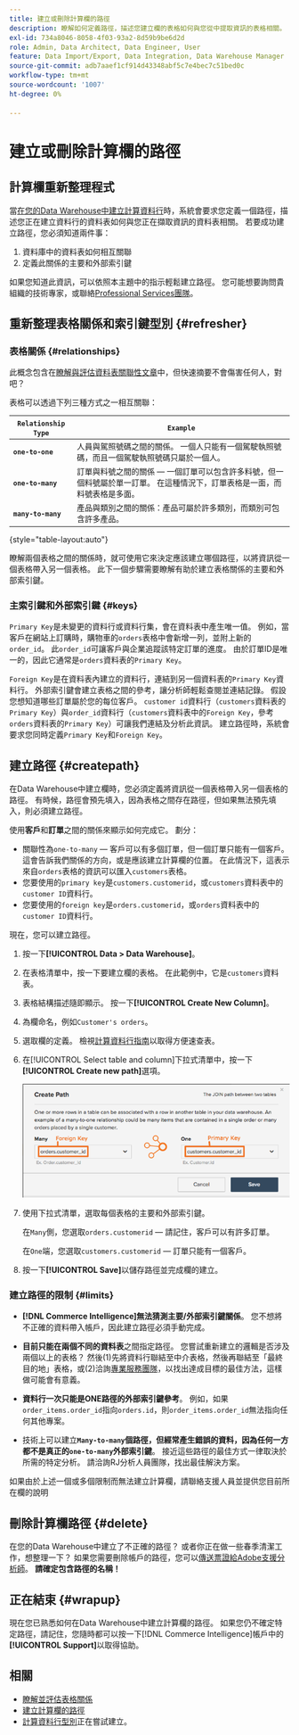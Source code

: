 ```yaml
---
title: 建立或刪除計算欄的路徑
description: 瞭解如何定義路徑，描述您建立欄的表格如何與您從中提取資訊的表格相關。
exl-id: 734a8046-8058-4f03-93a2-8d59b9be6d2d
role: Admin, Data Architect, Data Engineer, User
feature: Data Import/Export, Data Integration, Data Warehouse Manager
source-git-commit: adb7aaef1cf914d43348abf5c7e4bec7c51bed0c
workflow-type: tm+mt
source-wordcount: '1007'
ht-degree: 0%

---
```


# 建立或刪除計算欄的路徑

## 計算欄重新整理程式

當[在您的Data Warehouse中建立計算資料行](../data-warehouse-mgr/creating-calculated-columns.md)時，系統會要求您定義一個路徑，描述您正在建立資料行的資料表如何與您正在擷取資訊的資料表相關。 若要成功建立路徑，您必須知道兩件事：

1. 資料庫中的資料表如何相互關聯
1. 定義此關係的主要和外部索引鍵

如果您知道此資訊，可以依照本主題中的指示輕鬆建立路徑。 您可能想要詢問貴組織的技術專家，或聯絡[Professional Services團隊](https://experienceleague.adobe.com/docs/commerce-knowledge-base/kb/troubleshooting/miscellaneous/mbi-service-policies.html?lang=zh-Hant)。

## 重新整理表格關係和索引鍵型別 {#refresher}

### 表格關係 {#relationships}

此概念包含在[瞭解與評估資料表關聯性文章](../../data-analyst/data-warehouse-mgr/table-relationships.md)中，但快速摘要不會傷害任何人，對吧？

表格可以透過下列三種方式之一相互關聯：

| **`Relationship Type`** | **`Example`** |
|-----|-----|
| **`one-to-one`** | 人員與駕照號碼之間的關係。 一個人只能有一個駕駛執照號碼，而且一個駕駛執照號碼只屬於一個人。 |
| **`one-to-many`** | 訂單與料號之間的關係 — 一個訂單可以包含許多料號，但一個料號屬於單一訂單。 在這種情況下，訂單表格是一面，而料號表格是多面。 |
| **`many-to-many`** | 產品與類別之間的關係：產品可屬於許多類別，而類別可包含許多產品。 |

{style="table-layout:auto"}

瞭解兩個表格之間的關係時，就可使用它來決定應該建立哪個路徑，以將資訊從一個表格帶入另一個表格。 此下一個步驟需要瞭解有助於建立表格關係的主要和外部索引鍵。

### 主索引鍵和外部索引鍵 {#keys}

`Primary Key`是未變更的資料行或資料行集，會在資料表中產生唯一值。 例如，當客戶在網站上訂購時，購物車的`orders`表格中會新增一列，並附上新的`order_id`。 此`order_id`可讓客戶與企業追蹤該特定訂單的進度。 由於訂單ID是唯一的，因此它通常是`orders`資料表的`Primary Key`。

`Foreign Key`是在資料表內建立的資料行，連結到另一個資料表的`Primary Key`資料行。 外部索引鍵會建立表格之間的參考，讓分析師輕鬆查閱並連結記錄。 假設您想知道哪些訂單屬於您的每位客戶。 `customer id`資料行（`customers`資料表的`Primary Key`）與`order_id`資料行（`customers`資料表中的`Foreign Key`，參考`orders`資料表的`Primary Key`）可讓我們連結及分析此資訊。 建立路徑時，系統會要求您同時定義`Primary Key`和`Foreign Key`。

## 建立路徑 {#createpath}

在Data Warehouse中建立欄時，您必須定義將資訊從一個表格帶入另一個表格的路徑。 有時候，路徑會預先填入，因為表格之間存在路徑，但如果無法預先填入，則必須建立路徑。

使用&#x200B;**客戶**&#x200B;和&#x200B;**訂單**&#x200B;之間的關係來顯示如何完成它。 劃分：

* 關聯性為`one-to-many` — 客戶可以有多個訂單，但一個訂單只能有一個客戶。 這會告訴我們關係的方向，或是應該建立計算欄的位置。 在此情況下，這表示來自`orders`表格的資訊可以匯入`customers`表格。
* 您要使用的`primary key`是`customers.customerid`，或`customers`資料表中的`customer ID`資料行。
* 您要使用的`foreign key`是`orders.customerid`，或`orders`資料表中的`customer ID`資料行。

現在，您可以建立路徑。

1. 按一下&#x200B;**[!UICONTROL Data > Data Warehouse]**。
1. 在表格清單中，按一下要建立欄的表格。 在此範例中，它是`customers`資料表。
1. 表格結構描述隨即顯示。 按一下&#x200B;**[!UICONTROL Create New Column]**。
1. 為欄命名，例如`Customer's orders`。
1. 選取欄的定義。 檢視[計算資料行指南](../data-warehouse-mgr/creating-calculated-columns.md)以取得方便速查表。
1. 在[!UICONTROL Select table and column]下拉式清單中，按一下&#x200B;**[!UICONTROL Create new path]**&#x200B;選項。

   ![建立計算資料行的路徑模式](../../assets/Creating_Paths_modal.png)

1. 使用下拉式清單，選取每個表格的主要和外部索引鍵。

   在`Many`側，您選取`orders.customerid` — 請記住，客戶可以有許多訂單。

   在`One`端，您選取`customers.customerid` — 訂單只能有一個客戶。

1. 按一下&#x200B;**[!UICONTROL Save]**&#x200B;以儲存路徑並完成欄的建立。

### 建立路徑的限制 {#limits}

* **[!DNL Commerce Intelligence]無法猜測主要/外部索引鍵關係**。 您不想將不正確的資料帶入帳戶，因此建立路徑必須手動完成。

* **目前只能在兩個不同的資料表**&#x200B;之間指定路徑。 您嘗試重新建立的邏輯是否涉及兩個以上的表格？ 然後(1)先將資料行聯結至中介表格，然後再聯結至「最終目的地」表格，或(2)洽詢[專業服務團隊](https://experienceleague.adobe.com/docs/commerce-knowledge-base/kb/troubleshooting/miscellaneous/mbi-service-policies.html?lang=zh-Hant)，以找出達成目標的最佳方法，這樣做可能會有意義。

* **資料行一次只能是ONE路徑的外部索引鍵參考**。 例如，如果`order_items.order_id`指向`orders.id`，則`order_items.order_id`無法指向任何其他專案。

* 技術上可以建立&#x200B;**`Many-to-many`個路徑，但經常產生錯誤的資料，因為任何一方都不是真正的`one-to-many`外部索引鍵**。 接近這些路徑的最佳方式一律取決於所需的特定分析。 請洽詢RJ分析人員團隊，找出最佳解決方案。

如果由於上述一個或多個限制而無法建立計算欄，請聯絡支援人員並提供您目前所在欄的說明

## 刪除計算欄路徑 {#delete}

在您的Data Warehouse中建立了不正確的路徑？ 或者你正在做一些春季清潔工作，想整理一下？ 如果您需要刪除帳戶的路徑，您可以[傳送票證給Adobe支援分析師](../../guide-overview.md#Submitting-a-Support-Ticket)。 **請確定包含路徑的名稱！**

## 正在結束 {#wrapup}

現在您已熟悉如何在Data Warehouse中建立計算欄的路徑。 如果您仍不確定特定路徑，請記住，您隨時都可以按一下[!DNL Commerce Intelligence]帳戶中的&#x200B;**[!UICONTROL Support]**&#x200B;以取得協助。

## 相關

* [瞭解並評估表格關係](../data-warehouse-mgr/table-relationships.md)
* [建立計算欄的路徑](../data-warehouse-mgr/create-paths-calc-columns.md)
* [計算資料行型別](../data-warehouse-mgr/calc-column-types.md)正在嘗試建立。
